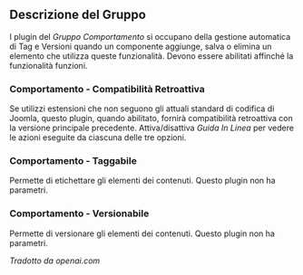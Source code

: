 <!-- Filename: Chunk4x:Extensions_Plugin_Manager_Edit_Behaviour_Group / Display title: Gruppo di Comportamento -->

## Descrizione del Gruppo

I plugin del *Gruppo Comportamento* si occupano della gestione automatica di Tag e Versioni quando un componente aggiunge, salva o elimina un elemento che utilizza queste funzionalità. Devono essere abilitati affinché la funzionalità funzioni.

### Comportamento - Compatibilità Retroattiva

Se utilizzi estensioni che non seguono gli attuali standard di codifica di Joomla, questo plugin, quando abilitato, fornirà compatibilità retroattiva con la versione principale precedente. Attiva/disattiva *Guida In Linea* per vedere le azioni eseguite da ciascuna delle tre opzioni.

### Comportamento - Taggabile

Permette di etichettare gli elementi dei contenuti. Questo plugin non ha parametri.

### Comportamento - Versionabile

Permette di versionare gli elementi dei contenuti. Questo plugin non ha parametri.

*Tradotto da openai.com*


